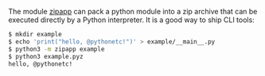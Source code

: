 The module [zipapp](https://docs.python.org/3/library/zipapp.html) can pack a python module into a zip archive that can be executed directly by a Python interpreter. It is a good way to ship CLI tools:

```bash
$ mkdir example
$ echo 'print("hello, @pythonetc!")' > example/__main__.py
$ python3 -m zipapp example
$ python3 example.pyz      
hello, @pythonetc!
```
